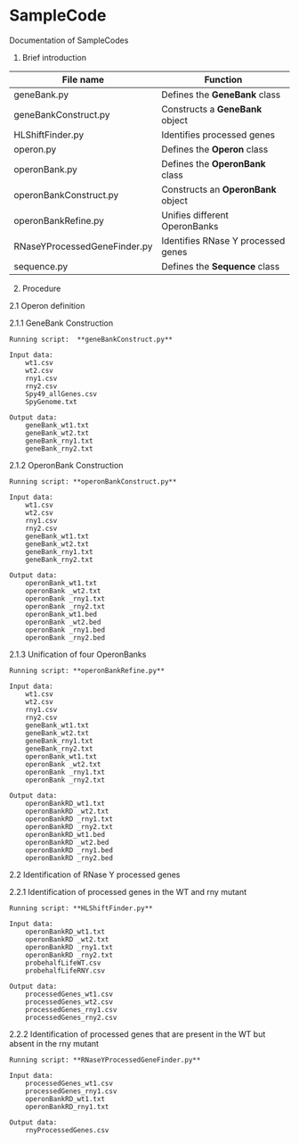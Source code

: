SampleCode
==========
Documentation of SampleCodes

1. Brief introduction

| File name	| Function |
|---------------|  --------- |
| geneBank.py	| Defines the **GeneBank** class |
| geneBankConstruct.py|	Constructs a **GeneBank** object|
| HLShiftFinder.py|	Identifies processed genes |
| operon.py|	Defines the **Operon** class|
| operonBank.py|	Defines the **OperonBank** class|
| operonBankConstruct.py|	Constructs an **OperonBank** object|
| operonBankRefine.py|	Unifies different OperonBanks|
| RNaseYProcessedGeneFinder.py|	Identifies RNase Y processed genes|
| sequence.py|	Defines the **Sequence** class|

2. Procedure

2.1 Operon definition

2.1.1 GeneBank Construction

	Running script:  **geneBankConstruct.py**

	Input data:
		wt1.csv
		wt2.csv
		rny1.csv
		rny2.csv
		Spy49_allGenes.csv
		SpyGenome.txt

	Output data:
		geneBank_wt1.txt
		geneBank_wt2.txt
		geneBank_rny1.txt
		geneBank_rny2.txt

2.1.2 OperonBank Construction

	Running script: **operonBankConstruct.py**

	Input data:
		wt1.csv
		wt2.csv
		rny1.csv
		rny2.csv
		geneBank_wt1.txt
		geneBank_wt2.txt
		geneBank_rny1.txt
		geneBank_rny2.txt

	Output data:
		operonBank_wt1.txt
		operonBank _wt2.txt
		operonBank _rny1.txt
		operonBank _rny2.txt
		operonBank_wt1.bed
		operonBank _wt2.bed
		operonBank _rny1.bed
		operonBank _rny2.bed

2.1.3 Unification of four OperonBanks

	Running script: **operonBankRefine.py**

	Input data:
		wt1.csv
		wt2.csv
		rny1.csv
		rny2.csv
		geneBank_wt1.txt
		geneBank_wt2.txt
		geneBank_rny1.txt
		geneBank_rny2.txt
		operonBank_wt1.txt
		operonBank _wt2.txt
		operonBank _rny1.txt
		operonBank _rny2.txt

	Output data:
		operonBankRD_wt1.txt
		operonBankRD _wt2.txt
		operonBankRD _rny1.txt
		operonBankRD _rny2.txt
		operonBankRD_wt1.bed
		operonBankRD _wt2.bed
		operonBankRD _rny1.bed
		operonBankRD _rny2.bed

2.2 Identification of RNase Y processed genes

2.2.1 Identification of processed genes in the WT and rny mutant

	Running script: **HLShiftFinder.py**

	Input data:
		operonBankRD_wt1.txt
		operonBankRD _wt2.txt
		operonBankRD _rny1.txt
		operonBankRD _rny2.txt
		probehalfLifeWT.csv
		probehalfLifeRNY.csv

	Output data:
		processedGenes_wt1.csv
		processedGenes_wt2.csv
		processedGenes_rny1.csv
		processedGenes_rny2.csv

2.2.2 Identification of processed genes that are present in the WT but absent in the rny mutant

	Running script: **RNaseYProcessedGeneFinder.py**

	Input data:
		processedGenes_wt1.csv
		processedGenes_rny1.csv
		operonBankRD_wt1.txt
		operonBankRD_rny1.txt

	Output data:
		rnyProcessedGenes.csv
